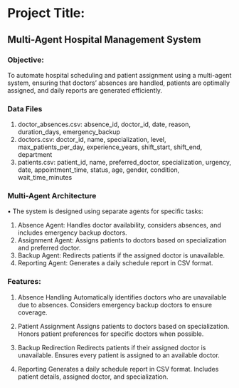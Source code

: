 # Project Title:

## Multi-Agent Hospital Management System

### Objective:

To automate hospital scheduling and patient assignment using a multi-agent system, ensuring that doctors’ absences are handled, patients are optimally assigned, and daily reports are generated efficiently.

### Data Files
1.	doctor_absences.csv: absence_id, doctor_id, date, reason, duration_days, emergency_backup
2.	doctors.csv: doctor_id, name, specialization, level, max_patients_per_day, experience_years, shift_start, shift_end, department
3.	patients.csv: patient_id, name, preferred_doctor, specialization, urgency, date, appointment_time, status, age, gender, condition, wait_time_minutes

### Multi-Agent Architecture
•	The system is designed using separate agents for specific tasks:
1.	Absence Agent: Handles doctor availability, considers absences, and includes emergency backup doctors.
2.	Assignment Agent: Assigns patients to doctors based on specialization and preferred doctor.
3.	Backup Agent: Redirects patients if the assigned doctor is unavailable.
4.	Reporting Agent: Generates a daily schedule report in CSV format.

### Features:

1. Absence Handling
   Automatically identifies doctors who are unavailable due to absences.
   Considers emergency backup doctors to ensure coverage.

2. Patient Assignment
   Assigns patients to doctors based on specialization.
   Honors patient preferences for specific doctors when possible.

3. Backup Redirection
   Redirects patients if their assigned doctor is unavailable.
   Ensures every patient is assigned to an available doctor.

4. Reporting
   Generates a daily schedule report in CSV format.
   Includes patient details, assigned doctor, and specialization.
